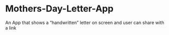 # Mothers-Day-Letter-App
An App that shows a “handwritten” letter on screen and user can share with a link
